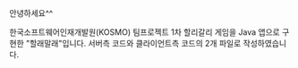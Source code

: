 안녕하세요^^

한국소프트웨어인재개발원(KOSMO) 팀프로젝트 1차
할리갈리 게임을 Java 앱으로 구현한 "할래말래"입니다.
서버측 코드와 클라이언트측 코드의 2개 파일로 작성하였습니다.

